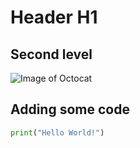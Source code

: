 # Header H1

## Second level

![Image of Octocat](https://github.com/user-attachments/assets/5ab11e2a-73b7-424e-97b0-db8a36d44b85)

## Adding some code

```python
print("Hello World!")
```
